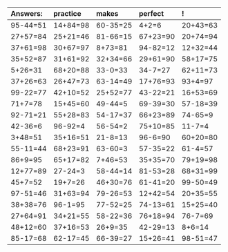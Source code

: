 | Answers: | practice | makes | perfect | ! |
| :--- | :--- | :--- | :--- | :--- |
| 95-44=51 | 14+84=98 | 60-35=25 | 4+2=6 | 20+43=63 | 
| 27+57=84 | 25+21=46 | 81-66=15 | 67+23=90 | 20+74=94 | 
| 37+61=98 | 30+67=97 | 8+73=81 | 94-82=12 | 12+32=44 | 
| 35+52=87 | 31+61=92 | 32+34=66 | 29+61=90 | 58+17=75 | 
| 5+26=31 | 68+20=88 | 33-0=33 | 34-7=27 | 62+11=73 | 
| 37+26=63 | 26+47=73 | 63-14=49 | 17+76=93 | 93+4=97 | 
| 99-22=77 | 42+10=52 | 25+52=77 | 43-22=21 | 16+53=69 | 
| 71+7=78 | 15+45=60 | 49-44=5 | 69-39=30 | 57-18=39 | 
| 92-71=21 | 55+28=83 | 54-17=37 | 66+23=89 | 74-65=9 | 
| 42-36=6 | 96-92=4 | 56-54=2 | 75+10=85 | 11-7=4 | 
| 3+48=51 | 35+16=51 | 21-8=13 | 96-6=90 | 60+20=80 | 
| 55-11=44 | 68+23=91 | 63-60=3 | 57-35=22 | 61-4=57 | 
| 86+9=95 | 65+17=82 | 7+46=53 | 35+35=70 | 79+19=98 | 
| 12+77=89 | 27-24=3 | 58-44=14 | 81-53=28 | 68+31=99 | 
| 45+7=52 | 19+7=26 | 46+30=76 | 61-41=20 | 99-50=49 | 
| 97-51=46 | 31+63=94 | 79-26=53 | 12+42=54 | 20+35=55 | 
| 38+38=76 | 96-1=95 | 77-52=25 | 74-13=61 | 15+25=40 | 
| 27+64=91 | 34+21=55 | 58-22=36 | 76+18=94 | 76-7=69 | 
| 48+12=60 | 37+16=53 | 26+9=35 | 42-29=13 | 8+6=14 | 
| 85-17=68 | 62-17=45 | 66-39=27 | 15+26=41 | 98-51=47 | 
